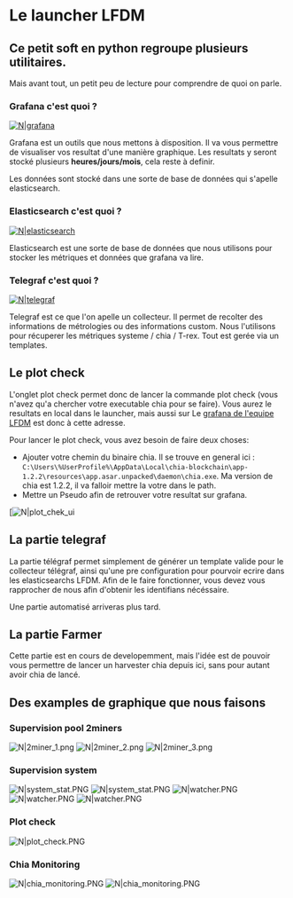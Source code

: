 # Le launcher LFDM
## Ce petit soft en python regroupe plusieurs utilitaires.
Mais avant tout, un petit peu de lecture pour comprendre de quoi on parle.

### Grafana c'est quoi ?

[![N|grafana](https://upload.wikimedia.org/wikipedia/en/thumb/a/a1/Grafana_logo.svg/1200px-Grafana_logo.svg.png)](https://grafana.com/oss/grafana/)

Grafana est un outils que nous mettons à disposition. Il va vous permettre de visualiser vos resultat d'une manière graphique. Les resultats y seront stocké plusieurs **heures/jours/mois**, cela reste à definir.

Les données sont stocké dans une sorte de base de données qui s'apelle elasticsearch.

### Elasticsearch c'est quoi ?

[![N|elasticsearch](https://user.oc-static.com/upload/2017/10/10/15076639807937_Elasticsearch-Logo-Color-V.jpg.png)](https://www.elastic.co/fr/)

Elasticsearch est une sorte de base de données que nous utilisons pour stocker les métriques et données que grafana va lire.

### Telegraf c'est quoi ?

[![N|telegraf](https://myvmworld.fr/wp-content/uploads/2017/12/telegraf.png)](https://www.influxdata.com/time-series-platform/telegraf/)

Telegraf est ce que l'on apelle un collecteur. Il permet de recolter des informations de métrologies ou des informations custom.
Nous l'utilisons pour récuperer les métriques systeme / chia / T-rex. Tout est gerée via un templates. 

## Le plot check

L'onglet plot check permet donc de lancer la commande plot check (vous n'avez qu'a chercher votre executable chia pour se faire). Vous aurez le resultats en local dans le launcher, mais aussi sur Le [grafana de l'equipe LFDM](https://grafana.ether-source.fr/d/oQbtWaInk/plot-check?orgId=6&refresh=30s) est donc à cette adresse. 

Pour lancer le plot check, vous avez besoin de faire deux choses:
 * Ajouter votre chemin du binaire chia. Il se trouve en general ici : ``C:\Users\%UserProfile%\AppData\Local\chia-blockchain\app-1.2.2\resources\app.asar.unpacked\daemon\chia.exe``. Ma version de chia est 1.2.2, il va falloir mettre la votre dans le path.
 * Mettre un Pseudo afin de retrouver votre resultat sur grafana.


[![N|plot_chek_ui](./sample/ui/launcher_ui.PNG)


## La partie telegraf

La partie télégraf permet simplement de générer un template valide pour le collecteur télégraf, ainsi qu'une pre configuration pour pourvoir ecrire dans les elasticsearchs LFDM.
Afin de le faire fonctionner, vous devez vous rapprocher de nous afin d'obtenir les identifians nécéssaire.

Une partie automatisé arriveras plus tard.

## La partie Farmer

Cette partie est en cours de developemment, mais l'idée est de pouvoir vous permettre de lancer un harvester chia depuis ici, sans pour autant avoir chia de lancé.

## Des examples de graphique que nous faisons

### Supervision pool 2miners
![N|2miner_1.png](./sample/ui/2miner_1.PNG)
![N|2miner_2.png](./sample/ui/2miner_2.PNG)
![N|2miner_3.png](./sample/ui/2miner_3.PNG)

### Supervision system

![N|system_stat.PNG](./sample/ui/system_stat.PNG)
![N|system_stat.PNG](./sample/ui/system_stat_2.PNG)
![N|watcher.PNG](./sample/ui/watcher_1.PNG)
![N|watcher.PNG](./sample/ui/watcher_2.PNG)
![N|watcher.PNG](./sample/ui/watcher_3.PNG)

### Plot check

![N|plot_check.PNG](./sample/ui/plot_check.PNG)

### Chia Monitoring

![N|chia_monitoring.PNG](./sample/ui/chia-pool_1.PNG)
![N|chia_monitoring.PNG](./sample/ui/chia_monitor.PNG)